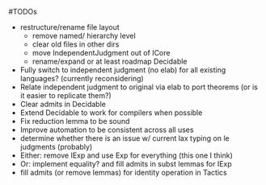 #TODOs

* restructure/rename file layout
  + remove named/ hierarchy level
  + clear old files in other dirs
  + move IndependentJudgment out of ICore
  + rename/expand or at least roadmap Decidable
* Fully switch to independent judgment (no elab) for all existing languages? (currently reconsidering)
* Relate independent judgment to original via elab to port theorems (or is it easier to replicate them?)
* Clear admits in Decidable
* Extend Decidable to work for compilers when possible
* Fix reduction lemma to be sound
* Improve automation to be consistent across all uses
* determine whether there is an issue w/ current lax typing on le judgments (probably)
* Either: remove IExp and use Exp for everything (this one I think)
* Or: implement equality? and fill admits in subst lemmas for IExp
* fill admits (or remove lemmas) for identity operation in Tactics